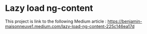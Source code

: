 # Lazy load ng-content

This project is link to the following Medium article :
https://benjamin-maisonneuve1.medium.com/lazy-load-ng-content-225c146ea17d

